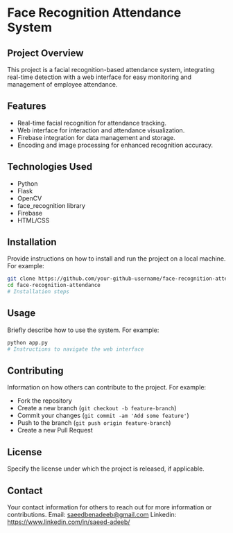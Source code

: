 
# Face Recognition Attendance System

## Project Overview
This project is a facial recognition-based attendance system, integrating real-time detection with a web interface for easy monitoring and management of employee attendance.

## Features
- Real-time facial recognition for attendance tracking.
- Web interface for interaction and attendance visualization.
- Firebase integration for data management and storage.
- Encoding and image processing for enhanced recognition accuracy.

## Technologies Used
- Python
- Flask
- OpenCV
- face_recognition library
- Firebase
- HTML/CSS

## Installation
Provide instructions on how to install and run the project on a local machine. For example:
```bash
git clone https://github.com/your-github-username/face-recognition-attendance.git
cd face-recognition-attendance
# Installation steps
```

## Usage
Briefly describe how to use the system. For example:
```bash
python app.py
# Instructions to navigate the web interface
```

## Contributing
Information on how others can contribute to the project. For example:
- Fork the repository
- Create a new branch (`git checkout -b feature-branch`)
- Commit your changes (`git commit -am 'Add some feature'`)
- Push to the branch (`git push origin feature-branch`)
- Create a new Pull Request

## License
Specify the license under which the project is released, if applicable.

## Contact
Your contact information for others to reach out for more information or contributions.
Email: saeedbenadeeb@gmail.com
Linkedin: https://www.linkedin.com/in/saeed-adeeb/